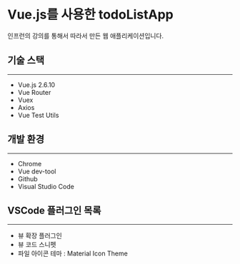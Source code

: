 # Vue.js를 사용한 todoListApp
인프런의 강의를 통해서 따라서 만든 웹 애플리케이션입니다.

## 기술 스택
---
- Vue.js 2.6.10
- Vue Router
- Vuex
- Axios
- Vue Test Utils

## 개발 환경
---
- Chrome
- Vue dev-tool
- Github
- Visual Studio Code

## VSCode 플러그인 목록
---
- 뷰 확장 플러그인
- 뷰 코드 스니펫
- 파일 아이콘 테마 : Material Icon Theme